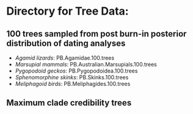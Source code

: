 # Directory for Tree Data:
## 100 trees sampled from post burn-in posterior distribution of dating analyses
  + _Agamid lizards_: PB.Agamidae.100.trees
  + _Marsupial mammals_: PB.Australian.Marsupials.100.trees
  + _Pygopodoid geckos_: PB.Pygopodoidea.100.trees
  + _Sphenomorphine skinks_: PB.Skinks.100.trees
  + _Meliphagoid birds_: PB.Meliphagides.100.trees
## Maximum clade credibility trees
  
